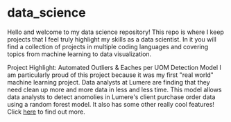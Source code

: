 # data_science
Hello and welcome to my data science repository! This repo is where I keep projects that I feel truly highlight my skills as a data scientist. In it you will find a collection of projects in multiple coding languages and covering topics from machine learning to data visualization. 

Project Highlight: Automated Outliers & Eaches per UOM Detection Model 
I am particularly proud of this project because it was my first "real world" machine learning project. Data analysts at Lumere are finding that they need clean up more and more data in less and less time. This model allows data analysts to detect anomolies in Lumere's client purchase order data using a random forest model. It also has some other really cool features! Click <a href="https://github.com/staineai/data_science/blob/master/Machine%20Learning/Automated%20Outliers%20%26%20Eaches%20per%20UOM%20Detection%20Model.ipynb">here</a> to find out more. 
